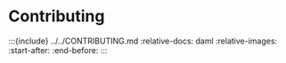 # Contributing

:::{include} ../../CONTRIBUTING.md
:relative-docs: daml
:relative-images:
:start-after: <!-- start contributing -->
:end-before: <!-- end contributing -->
:::